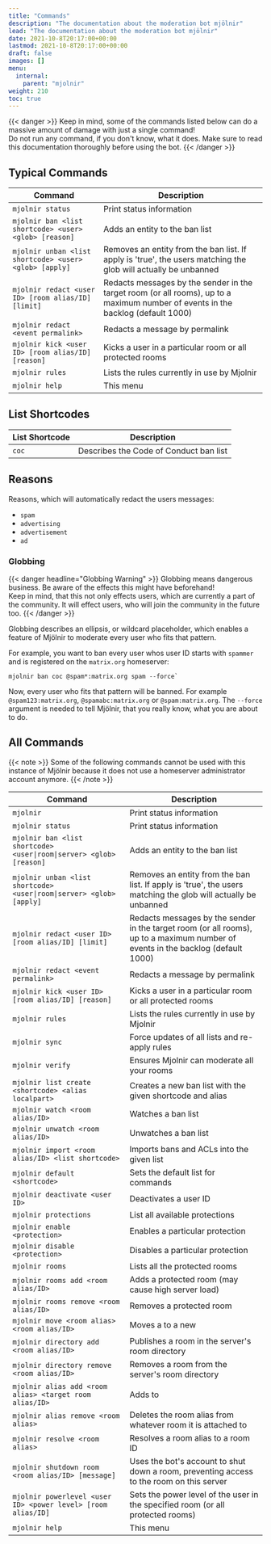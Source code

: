 ```yaml
---
title: "Commands"
description: "The documentation about the moderation bot mjölnir"
lead: "The documentation about the moderation bot mjölnir"
date: 2021-10-8T20:17:00+00:00
lastmod: 2021-10-8T20:17:00+00:00
draft: false
images: []
menu:
  internal:
    parent: "mjolnir"
weight: 210
toc: true
---
```


{{< danger >}}
Keep in mind, some of the commands listed below can do a massive amount of
damage with just a single command!<br />
Do not run any command, if you don't know, what it does. Make sure to read
this documentation thoroughly before using the bot.
{{< /danger >}}

## Typical Commands

| Command                                                | Description                                                                                                                      |
| ------------------------------------------------------ | -------------------------------------------------------------------------------------------------------------------------------- |
| `mjolnir status`                                       | Print status information                                                                                                         |
| `mjolnir ban <list shortcode> <user> <glob> [reason]`  | Adds an entity to the ban list                                                                                                   |
| `mjolnir unban <list shortcode> <user> <glob> [apply]` | Removes an entity from the ban list. If apply is 'true', the users matching the glob will actually be unbanned                   |
| `mjolnir redact <user ID> [room alias/ID] [limit]`     | Redacts messages by the sender in the target room (or all rooms), up to a maximum number of events in the backlog (default 1000) |
| `mjolnir redact <event permalink>`                     | Redacts a message by permalink                                                                                                   |
| `mjolnir kick <user ID> [room alias/ID] [reason]`      | Kicks a user in a particular room or all protected rooms                                                                         |
| `mjolnir rules`                                        | Lists the rules currently in use by Mjolnir                                                                                      |
| `mjolnir help`                                         | This menu                                                                                                                        |

## List Shortcodes

| List Shortcode | Description                            |
| -------------- | -------------------------------------- |
| `coc`          | Describes the Code of Conduct ban list |

## Reasons

Reasons, which will automatically redact the users messages:

- `spam`
- `advertising`
- `advertisement`
- `ad`

### Globbing

{{< danger headline="Globbing Warning" >}}
Globbing means dangerous business. Be aware of the effects this might have
beforehand!<br />
Keep in mind, that this not only effects users, which are currently a part of
the community. It will effect users, who will join the community
in the future too.
{{< /danger >}}

Globbing describes an ellipsis, or wildcard placeholder, which enables a
feature of Mjölnir to moderate every user who fits that pattern.

For example, you want to ban every user whos user ID starts with `spammer`
and is registered on the `matrix.org` homeserver:

```text
mjolnir ban coc @spam*:matrix.org spam --force`
```

Now, every user who fits that pattern will be banned. For example
`@spam123:matrix.org`, `@spamabc:matrix.org` or `@spam:matrix.org`.
The `--force` argument is needed to tell Mjölnir, that you really know, what
you are about to do.

## All Commands

{{< note >}}
Some of the following commands cannot be used with this instance of Mjölnir
because it does not use a homeserver administrator account anymore.
{{< /note >}}

| Command                                                              | Description                                                                                                                      |
| -------------------------------------------------------------------- | -------------------------------------------------------------------------------------------------------------------------------- |
| `mjolnir`                                                            | Print status information                                                                                                         |
| `mjolnir status`                                                     | Print status information                                                                                                         |
| `mjolnir ban <list shortcode> <user\|room\|server> <glob> [reason]`  | Adds an entity to the ban list                                                                                                   |
| `mjolnir unban <list shortcode> <user\|room\|server> <glob> [apply]` | Removes an entity from the ban list. If apply is 'true', the users matching the glob will actually be unbanned                   |
| `mjolnir redact <user ID> [room alias/ID] [limit]`                   | Redacts messages by the sender in the target room (or all rooms), up to a maximum number of events in the backlog (default 1000) |
| `mjolnir redact <event permalink>`                                   | Redacts a message by permalink                                                                                                   |
| `mjolnir kick <user ID> [room alias/ID] [reason]`                    | Kicks a user in a particular room or all protected rooms                                                                         |
| `mjolnir rules`                                                      | Lists the rules currently in use by Mjolnir                                                                                      |
| `mjolnir sync`                                                       | Force updates of all lists and re-apply rules                                                                                    |
| `mjolnir verify`                                                     | Ensures Mjolnir can moderate all your rooms                                                                                      |
| `mjolnir list create <shortcode> <alias localpart>`                  | Creates a new ban list with the given shortcode and alias                                                                        |
| `mjolnir watch <room alias/ID>`                                      | Watches a ban list                                                                                                               |
| `mjolnir unwatch <room alias/ID>`                                    | Unwatches a ban list                                                                                                             |
| `mjolnir import <room alias/ID> <list shortcode>`                    | Imports bans and ACLs into the given list                                                                                        |
| `mjolnir default <shortcode>`                                        | Sets the default list for commands                                                                                               |
| `mjolnir deactivate <user ID>`                                       | Deactivates a user ID                                                                                                            |
| `mjolnir protections`                                                | List all available protections                                                                                                   |
| `mjolnir enable <protection>`                                        | Enables a particular protection                                                                                                  |
| `mjolnir disable <protection>`                                       | Disables a particular protection                                                                                                 |
| `mjolnir rooms`                                                      | Lists all the protected rooms                                                                                                    |
| `mjolnir rooms add <room alias/ID>`                                  | Adds a protected room (may cause high server load)                                                                               |
| `mjolnir rooms remove <room alias/ID>`                               | Removes a protected room                                                                                                         |
| `mjolnir move <room alias> <room alias/ID>`                          | Moves a <room alias> to a new <room ID>                                                                                          |
| `mjolnir directory add <room alias/ID>`                              | Publishes a room in the server's room directory                                                                                  |
| `mjolnir directory remove <room alias/ID>`                           | Removes a room from the server's room directory                                                                                  |
| `mjolnir alias add <room alias> <target room alias/ID>`              | Adds <room alias> to <target room>                                                                                               |
| `mjolnir alias remove <room alias>`                                  | Deletes the room alias from whatever room it is attached to                                                                      |
| `mjolnir resolve <room alias>`                                       | Resolves a room alias to a room ID                                                                                               |
| `mjolnir shutdown room <room alias/ID> [message]`                    | Uses the bot's account to shut down a room, preventing access to the room on this server                                         |
| `mjolnir powerlevel <user ID> <power level> [room alias/ID]`         | Sets the power level of the user in the specified room (or all protected rooms)                                                  |
| `mjolnir help`                                                       | This menu                                                                                                                        |
